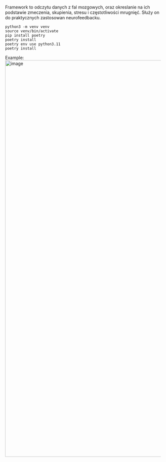 Framework to odczytu danych z fal mozgowych, oraz okreslanie na ich podstawie zmeczenia, skupienia, stresu i częstotliwości mrugnięć. Służy on do praktycznych zastosowan neurofeedbacku.

```
python3 -m venv venv
source venv/bin/activate
pip install poetry
poetry install
poetry env use python3.11
poetry install
```

Example:
<img width="590" height="1280" alt="image" src="https://github.com/user-attachments/assets/cfda60ee-6b21-4b49-a4d7-31fff2fb99bf" />
